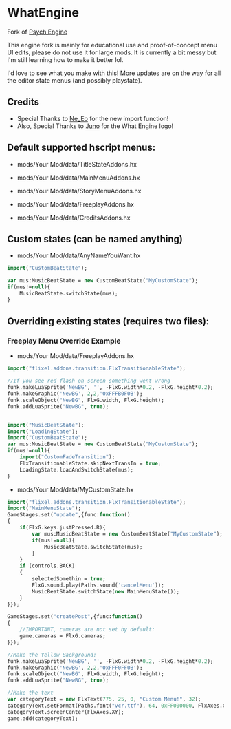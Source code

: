 # WhatEngine
Fork of [Psych Engine](https://github.com/ShadowMario/FNF-PsychEngine/)

This engine fork is mainly for educational use and proof-of-concept menu UI edits, please do not use it for large mods. It is currently a bit messy but I'm still learning how to make it better lol.

I'd love to see what you make with this! More updates are on the way for all the editor state menus (and possibly playstate).

## Credits

- Special Thanks to [Ne_Eo](https://twitter.com/Ne_Eo_Twitch) for the new import function!
- Also, Special Thanks to [Juno](https://twitter.com/anilmky_nikko) for the What Engine logo!

## Default supported hscript menus:
- mods/Your Mod/data/TitleStateAddons.hx

- mods/Your Mod/data/MainMenuAddons.hx

- mods/Your Mod/data/StoryMenuAddons.hx

- mods/Your Mod/data/FreeplayAddons.hx

- mods/Your Mod/data/CreditsAddons.hx

## Custom states (can be named anything)
- mods/Your Mod/data/AnyNameYouWant.hx
```haxe
import("CustomBeatState");

var mus:MusicBeatState = new CustomBeatState("MyCustomState");
if(mus!=null){
    MusicBeatState.switchState(mus);
}
```
       



## Overriding existing states (requires two files):
### Freeplay Menu Override Example
- mods/Your Mod/data/FreeplayAddons.hx
```haxe
import("flixel.addons.transition.FlxTransitionableState");

//If you see red flash on screen something went wrong
funk.makeLuaSprite('NewBG', '', -FlxG.width*0.2, -FlxG.height*0.2);
funk.makeGraphic('NewBG', 2,2,'0xFFFB0F0B');
funk.scaleObject("NewBG", FlxG.width, FlxG.height);
funk.addLuaSprite("NewBG", true);


import("MusicBeatState");
import("LoadingState");
import("CustomBeatState");
var mus:MusicBeatState = new CustomBeatState("MyCustomState");
if(mus!=null){
    import("CustomFadeTransition");
    FlxTransitionableState.skipNextTransIn = true;
    LoadingState.loadAndSwitchState(mus);
}
```

- mods/Your Mod/data/MyCustomState.hx
```haxe
import("flixel.addons.transition.FlxTransitionableState");
import("MainMenuState");
GameStages.set("update",{func:function()
{
    if(FlxG.keys.justPressed.R){
        var mus:MusicBeatState = new CustomBeatState("MyCustomState");
        if(mus!=null){
            MusicBeatState.switchState(mus);
        }
    }
    if (controls.BACK)
    {
        selectedSomethin = true;
        FlxG.sound.play(Paths.sound('cancelMenu'));
        MusicBeatState.switchState(new MainMenuState());
    }
}});

GameStages.set("createPost",{func:function()
{
    //IMPORTANT, cameras are not set by default:
    game.cameras = FlxG.cameras;
}});

//Make the Yellow Background:
funk.makeLuaSprite('NewBG', '', -FlxG.width*0.2, -FlxG.height*0.2);
funk.makeGraphic('NewBG', 2,2,'0xFFF0FF0B');
funk.scaleObject("NewBG", FlxG.width, FlxG.height);
funk.addLuaSprite("NewBG", true);

//Make the text
var categoryText = new FlxText(775, 25, 0, "Custom Menu!", 32);
categoryText.setFormat(Paths.font("vcr.ttf"), 64, 0xFF000000, FlxAxes.CENTER, FlxTextBorderStyle.OUTLINE, 0xFFFFFFFF);
categoryText.screenCenter(FlxAxes.XY);
game.add(categoryText);
```



